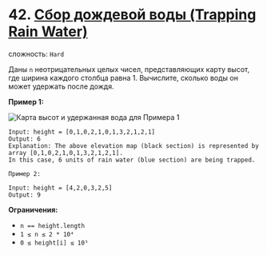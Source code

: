 # 42. [Сбор дождевой воды (Trapping Rain Water)](https://leetcode.com/problems/trapping-rain-water/description/)

сложность: `Hard`

Даны `n` неотрицательных целых чисел, представляющих карту высот, где ширина каждого столбца равна 1. Вычислите, сколько воды он может удержать после дождя.

**Пример 1:**

![Карта высот и удержанная вода для Примера 1](https://assets.leetcode.com/uploads/2018/10/22/rainwatertrap.png)

```
Input: height = [0,1,0,2,1,0,1,3,2,1,2,1]
Output: 6
Explanation: The above elevation map (black section) is represented by array [0,1,0,2,1,0,1,3,2,1,2,1]. 
In this case, 6 units of rain water (blue section) are being trapped.

Пример 2:

Input: height = [4,2,0,3,2,5]
Output: 9
```

**Ограничения:**

*   `n == height.length`
*   `1 ≤ n ≤ 2 * 10⁴`
*   `0 ≤ height[i] ≤ 10⁵`